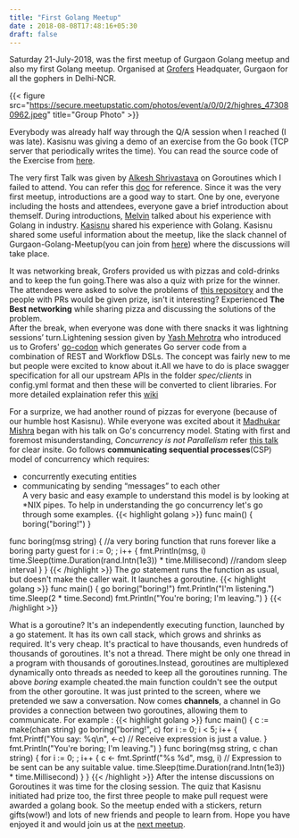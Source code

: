 ```yaml
---
title: "First Golang Meetup"
date : 2018-08-08T17:48:16+05:30
draft: false
---
```


Saturday 21-July-2018, was the first meetup of Gurgaon Golang meetup and also my first Golang meetup. Organised at [Grofers](https://grofers.com) Headquater, Gurgaon for all the gophers in Delhi-NCR.


{{< figure src="https://secure.meetupstatic.com/photos/event/a/0/0/2/highres_473080962.jpeg" title="Group Photo" >}}


Everybody was already half way through the Q/A session when I reached (I was late). Kasisnu was giving a demo of an exercise from the Go book (TCP server that periodically writes the time). You can read the source code of the Exercise from [here](https://github.com/adonovan/gopl.io/blob/master/ch8/clock1/clock.go).

The very first Talk was given by [Alkesh Shrivastava](https://alkeshsrivastava.com) on Goroutines which I failed to attend. You can refer this [doc](https://docs.google.com/presentation/d/1AMyzIe1MrXT8iaCvec0xT2QFg1WF3se2ttFxusJLvzE/edit#slide=id.g33148270ac_0_143) for reference. Since it was the very first meetup, introductions are a good way to start. One by one, everyone including the hosts and attendees, everyone gave a brief introduction about themself.
During introductions, [Melvin](https://twitter.com/melvinodsa) talked about his experience with Golang in industry. [Kasisnu](https://twitter.com/kasisnu) shared his experience with Golang. Kasisnu shared some useful information about the meetup, like the slack channel of Gurgaon-Golang-Meetup(you can join from [here](https://goo.gl/Kck92M)) where the discussions will take place.

It was networking break, Grofers provided us with pizzas and cold-drinks and to keep the fun going.There was also a quiz with prize for the winner. The attendees were asked to solve the problems of [this repository](https://github.com/kasisnu/golang-meetup-1) and the people with PRs would be given prize, isn't it interesting? Experienced **The Best networking** while sharing pizza and discussing the solutions of the problem.  
After the break, when everyone was done with there snacks it was lightning sessions’ turn.Lightening session given by [Yash Mehrotra](https://yashmehrotra.com) who introduced us to Grofers' [go-codon](https://github.com/grofers/go-codon) which generates Go server code from a combination of REST and Workflow DSLs. The concept was fairly new to me but people were excited to know about it.All we have to do is place swagger specification for all our upstream APIs in the folder _spec/clients_ in config.yml format and then these will be converted to client libraries. For more detailed explaination refer this [wiki](https://github.com/grofers/go-codon/wiki)

For a surprize, we had another round of pizzas for everyone (because of our humble host Kasisnu). While everyone was excited about it [Madhukar Mishra](https://www.linkedin.com/in/madhukar-mishra-b55593b8) began with his talk  on Go's concurrency model. Stating with first and foremost misunderstanding, _Concurrency is not Parallelism_ refer [this talk](https://vimeo.com/49718712) for clear insite. Go follows **communicating sequential processes**(CSP) model of concurrency which requires:  
 * concurrently executing entities  
 * communicating by sending “messages” to each other  
A very basic and easy example to understand this model is by looking at \*NIX pipes. To help in understanding the go concurrency let's go through some examples.
{{< highlight golang >}}
func main() {
    boring("boring!")
}

func boring(msg string) { //a very boring function that runs forever like a boring party guest
    for i := 0; ; i++ {
        fmt.Println(msg, i)
        time.Sleep(time.Duration(rand.Intn(1e3)) * time.Millisecond) //random sleep interval
    }
}
{{< /highlight >}}
The _go_ statement runs the function as usual, but doesn't make the caller wait.
It launches a goroutine. 
{{< highlight golang >}}
func main() {
    go boring("boring!")
    fmt.Println("I'm listening.")
    time.Sleep(2 * time.Second)
    fmt.Println("You're boring; I'm leaving.")
}
{{< /highlight >}}

What is a goroutine? It's an independently executing function, launched by a go statement. It has its own call stack, which grows and shrinks as required. It's very cheap. It's practical to have thousands, even hundreds of thousands of goroutines. It's not a thread. There might be only one thread in a program with thousands of goroutines.Instead, goroutines are multiplexed dynamically onto threads as needed to keep all the goroutines running. The above _boring_ example cheated.the main function couldn't see the output from the other goroutine. It was just printed to the screen, where we pretended we saw a conversation. Now comes **channels**, a channel in Go provides a connection between two goroutines, allowing them to communicate. For example :
{{< highlight golang >}}
func main() {
    c := make(chan string)
    go boring("boring!", c)
    for i := 0; i < 5; i++ {
        fmt.Printf("You say: %q\n", <-c) // Receive expression is just a value.
    }
    fmt.Println("You're boring; I'm leaving.")
}
func boring(msg string, c chan string) {
    for i := 0; ; i++ {
        c <- fmt.Sprintf("%s %d", msg, i) // Expression to be sent can be any suitable value.
        time.Sleep(time.Duration(rand.Intn(1e3)) * time.Millisecond)
    }
}
{{< /highlight >}}
After the intense discussions on Goroutines it was time for the closing session. The quiz that Kasisnu initiated had prize too, the first three people to make pull request were awarded a golang book. So the meetup ended with a stickers, return gifts(wow!) and lots of new friends and people to learn from. Hope you have enjoyed it and would join us at the [next meetup](https://www.meetup.com/Gurgaon-Go-Meetup).
